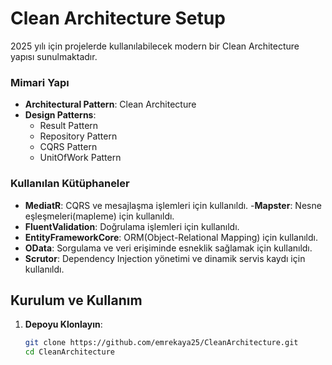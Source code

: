 # Clean Architecture Setup

2025 yılı için projelerde kullanılabilecek modern bir Clean Architecture yapısı sunulmaktadır.

### Mimari Yapı
- **Architectural Pattern**: Clean Architecture
- **Design Patterns**:
  - Result Pattern
  - Repository Pattern
  - CQRS Pattern
  - UnitOfWork Pattern

### Kullanılan Kütüphaneler
- **MediatR**: CQRS ve mesajlaşma işlemleri için kullanıldı.
-**Mapster**: Nesne eşleşmeleri(mapleme) için kullanıldı.
- **FluentValidation**: Doğrulama işlemleri için kullanıldı.
- **EntityFrameworkCore**: ORM(Object-Relational Mapping) için kullanıldı.
- **OData**: Sorgulama ve veri erişiminde esneklik sağlamak için kullanıldı.
- **Scrutor**: Dependency Injection yönetimi ve dinamik servis kaydı için kullanıldı.


## Kurulum ve Kullanım
1. **Depoyu Klonlayın**:

   ```sh
   git clone https://github.com/emrekaya25/CleanArchitecture.git
   cd CleanArchitecture
